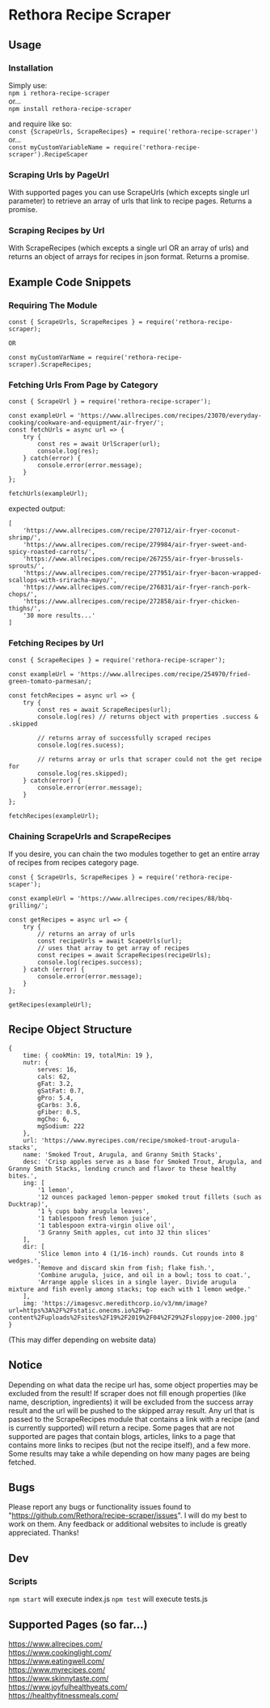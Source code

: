 # Rethora Recipe Scraper

## Usage

### Installation

Simply use:  
`npm i rethora-recipe-scraper`  
or...  
`npm install rethora-recipe-scraper`  
  

and require like so:  
`const {ScrapeUrls, ScrapeRecipes} = require('rethora-recipe-scraper')`  
or...  
`const myCustomVariableName = require('rethora-recipe-scraper').RecipeScaper`

### Scraping Urls by PageUrl

With supported pages you can use ScrapeUrls (which excepts single url parameter) to retrieve an array of urls that link to recipe pages. Returns a promise.  

### Scraping Recipes by Url

With ScrapeRecipes (which excepts a single url OR an array of urls) and returns an object of arrays for recipes in json format. Returns a promise.  

## Example Code Snippets  

### Requiring The Module
```
const { ScrapeUrls, ScrapeRecipes } = require('rethora-recipe-scraper);  

OR  

const myCustomVarName = require('rethora-recipe-scraper).ScrapeRecipes;
```

### Fetching Urls From Page by Category  

```
const { ScrapeUrl } = require('rethora-recipe-scraper');  
  
const exampleUrl = 'https://www.allrecipes.com/recipes/23070/everyday-cooking/cookware-and-equipment/air-fryer/';
const fetchUrls = async url => {
    try {
        const res = await UrlScraper(url);
        console.log(res);
    } catch(error) {
        console.error(error.message);
    }
};  
  
fetchUrls(exampleUrl);  
```  
expected output:  
```
[
    'https://www.allrecipes.com/recipe/270712/air-fryer-coconut-shrimp/',
    'https://www.allrecipes.com/recipe/279984/air-fryer-sweet-and-spicy-roasted-carrots/',
    'https://www.allrecipes.com/recipe/267255/air-fryer-brussels-sprouts/',
    'https://www.allrecipes.com/recipe/277951/air-fryer-bacon-wrapped-scallops-with-sriracha-mayo/',
    'https://www.allrecipes.com/recipe/276831/air-fryer-ranch-pork-chops/',
    'https://www.allrecipes.com/recipe/272858/air-fryer-chicken-thighs/',
    '30 more results...'
]
```

### Fetching Recipes by Url

```
const { ScrapeRecipes } = require('rethora-recipe-scraper');  
  
const exampleUrl = 'https://www.allrecipes.com/recipe/254970/fried-green-tomato-parmesan/;  
  
const fetchRecipes = async url => {
    try {
        const res = await ScrapeRecipes(url);
        console.log(res) // returns object with properties .success & .skipped

        // returns array of successfully scraped recipes
        console.log(res.sucess); 

        // returns array or urls that scraper could not the get recipe for
        console.log(res.skipped); 
    } catch(error) {
        console.error(error.message);
    }
};  
  
fetchRecipes(exampleUrl);
```   

### Chaining ScrapeUrls and ScrapeRecipes  
If you desire, you can chain the two modules together to get an entire array of recipes from recipes category page.  
```
const { ScrapeUrls, ScrapeRecipes } = require('rethora-recipe-scaper');

const exampleUrl = 'https://www.allrecipes.com/recipes/88/bbq-grilling/';

const getRecipes = async url => {
    try {
        // returns an array of urls
        const recipeUrls = await ScapeUrls(url);
        // uses that array to get array of recipes
        const recipes = await ScrapeRecipes(recipeUrls);
        console.log(recipes.success);
    } catch (error) {
        console.error(error.message);
    }
};

getRecipes(exampleUrl);
```

## Recipe Object Structure
```
{
	time: { cookMin: 19, totalMin: 19 },
	nutr: {
		serves: 16,
		cals: 62,
		gFat: 3.2,
		gSatFat: 0.7,
		gPro: 5.4,
		gCarbs: 3.6,
		gFiber: 0.5,
		mgCho: 6,
		mgSodium: 222
	},
	url: 'https://www.myrecipes.com/recipe/smoked-trout-arugula-stacks',
	name: 'Smoked Trout, Arugula, and Granny Smith Stacks',
	desc: 'Crisp apples serve as a base for Smoked Trout, Arugula, and Granny Smith Stacks, lending crunch and flavor to these healthy bites.',
	ing: [
		'1 lemon',
		'12 ounces packaged lemon-pepper smoked trout fillets (such as Ducktrap)',
		'1 ½ cups baby arugula leaves',
		'1 tablespoon fresh lemon juice',
		'1 tablespoon extra-virgin olive oil',
		'3 Granny Smith apples, cut into 32 thin slices'
	],
	dir: [
		'Slice lemon into 4 (1/16-inch) rounds. Cut rounds into 8 wedges.',
		'Remove and discard skin from fish; flake fish.',
		'Combine arugula, juice, and oil in a bowl; toss to coat.',
		'Arrange apple slices in a single layer. Divide arugula mixture and fish evenly among stacks; top each with 1 lemon wedge.'
	],
	img: 'https://imagesvc.meredithcorp.io/v3/mm/image?url=https%3A%2F%2Fstatic.onecms.io%2Fwp-content%2Fuploads%2Fsites%2F19%2F2019%2F04%2F29%2Fsloppyjoe-2000.jpg'
}
```
(This may differ depending on website data)

## Notice
Depending on what data the recipe url has, some object properties may be excluded from the result! If scraper does not fill enough properties (like name, description, ingredients) it will be excluded from the success array result and the url will be pushed to the skipped array result. Any url that is passed to the ScrapeRecipes module that contains a link with a recipe (and is currently supported) will return a recipe. Some pages that are not supported are pages that contain blogs, articles, links to a page that contains more links to recipes (but not the recipe itself), and a few more. Some results may take a while depending on how many pages are being fetched.

## Bugs
Please report any bugs or functionality issues found to "https://github.com/Rethora/recipe-scraper/issues". I will do my best to work on them. Any feedback or additional websites to include is greatly appreciated. Thanks!

## Dev

### Scripts

`npm start` will execute index.js
`npm test` will execute tests.js

## Supported Pages (so far...)

https://www.allrecipes.com/  
https://www.cookinglight.com/  
https://www.eatingwell.com/  
https://www.myrecipes.com/  
https://www.skinnytaste.com/  
https://www.joyfulhealthyeats.com/  
https://healthyfitnessmeals.com/